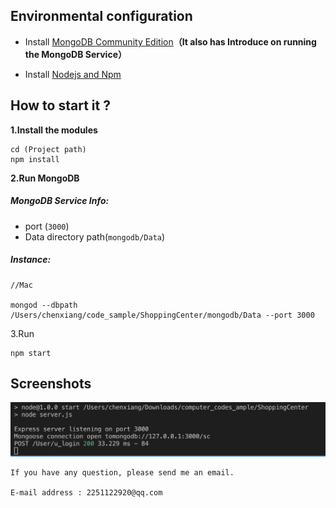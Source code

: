## Environmental configuration 

* Install [MongoDB Community Edition](https://docs.mongodb.com/manual/administration/install-community/)**（It also has Introduce on running the MongoDB Service）**

* Install [Nodejs and Npm](https://nodejs.org/en/download/)

## How to start it ?

**1.Install the modules**
```
cd (Project path)
npm install
```
**2.Run MongoDB** 

##### MongoDB Service Info:
* port (```3000```)
* Data directory path(```mongodb/Data```) 
##### Instance:

```
//Mac

mongod --dbpath /Users/chenxiang/code_sample/ShoppingCenter/mongodb/Data --port 3000

```


3.Run

```
npm start
```

## Screenshots

<img src='./screenshots/1.png'>



    If you have any question, please send me an email.

    E-mail address : 2251122920@qq.com